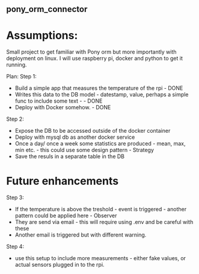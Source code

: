## pony_orm_connector

# Assumptions: 

Small project to get familiar with Pony orm but more importantly with deployment on linux.
I will use raspberry pi, docker and python to get it running. 

Plan:
Step 1:  
 - Build a simple app that measures the temperature of the rpi - DONE
 - Writes this data to the DB model - datestamp, value, perhaps a simple func to include some text - - DONE
 - Deploy with Docker somehow. - DONE

Step 2: 
 - Expose the DB to be accessed outside of the docker container
 - Deploy with mysql db as another docker service 
 - Once a day/ once a week some statistics are produced - mean, max, min etc. - this could use some design pattern - Strategy 
 - Save the resuls in a separate table in the DB 
 
# Future enhancements



Step 3: 
 - If the temperature is above the treshold - event is triggered - another pattern could be applied here - Observer
 - They are send via email - this will require using .env and be careful with these
 - Another email is triggered but with different warning. 

Step 4: 
 - use this setup to include more measurements - either fake values, or actual sensors plugged in to the rpi. 


